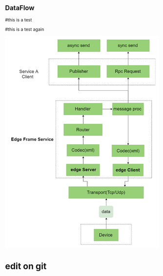 ## DataFlow

#this is a test 

#this is a test  again

![Image](https://github.com/danny-gao/Learn-GitHub/blob/master/data%20flow.png)


# edit on git
